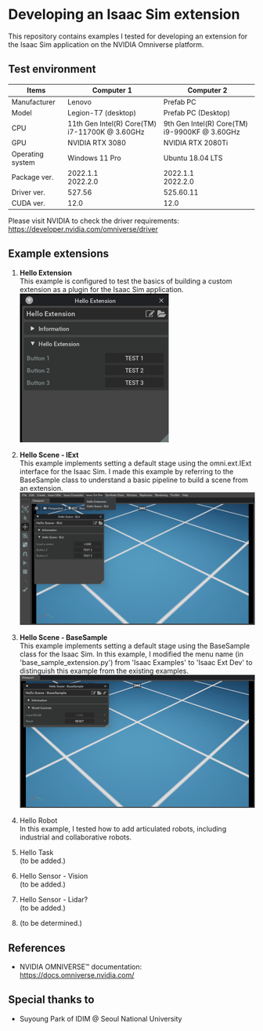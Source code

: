 # Developing an Isaac Sim extension
This repository contains examples I tested for developing an extension for the Isaac Sim application on the NVIDIA Omniverse platform.

## Test environment
|Items|Computer 1|Computer 2|
|---|---|---|
|Manufacturer|Lenovo|Prefab PC|
|Model|Legion-T7 (desktop)|Prefab PC (Desktop)|
|CPU|11th Gen Intel(R) Core(TM) i7-11700K @ 3.60GHz|9th Gen Intel(R) Core(TM) i9-9900KF @ 3.60GHz|
|GPU|NVIDIA RTX 3080|NVIDIA RTX 2080Ti|
|Operating system|Windows 11 Pro|Ubuntu 18.04 LTS|
|Package ver.|2022.1.1</br>2022.2.0|2022.1.1</br>2022.2.0|
|Driver ver.|527.56|525.60.11|
|CUDA ver.|12.0|12.0|

Please visit NVIDIA to check the driver requirements: https://developer.nvidia.com/omniverse/driver

## Example extensions
1. **Hello Extension**  
This example is configured to test the basics of building a custom extension as a plugin for the Isaac Sim application.  
![](/doc/hello-extension.png)  

2. **Hello Scene - IExt**  
This example implements setting a default stage using the omni.ext.IExt interface for the Isaac Sim. I made this example by referring to the BaseSample class to understand a basic pipeline to build a scene from an extension.  
![](/doc/hello-scene-iext.png)

3. **Hello Scene - BaseSample**  
This example implements setting a default stage using the BaseSample class for the Isaac Sim. In this example, I modified the menu name (in 'base_sample_extension.py') from 'Isaac Examples' to 'Isaac Ext Dev' to distinguish this example from the existing examples.
![](/doc/hello-scene-basesample.png)

4. Hello Robot  
In this example, I tested how to add articulated robots, including industrial and collaborative robots.

5. Hello Task  
(to be added.)

6. Hello Sensor - Vision  
(to be added.)

7. Hello Sensor - Lidar?  
(to be added.)

8. (to be determined.)


## References
* NVIDIA OMNIVERSE™ documentation: https://docs.omniverse.nvidia.com/

## Special thanks to
* Suyoung Park of IDIM @ Seoul National University
